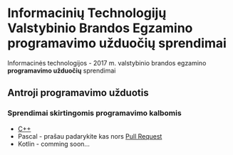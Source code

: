 # Informacinių Technologijų Valstybinio Brandos Egzamino programavimo užduočių sprendimai
Informacinės technologijos - 2017 m. valstybinio brandos egzamino **programavimo užduočių** sprendimai


## Antroji programavimo užduotis
### Sprendimai skirtingomis programavimo kalbomis
* [C++](https://github.com/ViliusKraujutis/IT-VBE-2017/blob/master/cpp/u2-solution.cpp)
* Pascal - prašau padarykite kas nors [Pull Request](https://help.github.com/articles/about-pull-requests/)
* Kotlin - comming soon...
